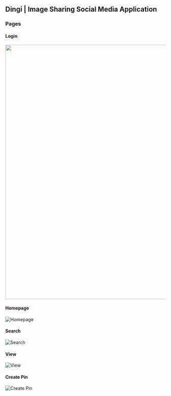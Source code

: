 ## Dingi | Image Sharing Social Media Application
### Pages
#### Login 
<img src="https://user-images.githubusercontent.com/74035623/172039620-eb7db67f-522b-4a9e-8d0a-e3c33d21b13a.png" width="800" >

#### Homepage
![Homepage](https://user-images.githubusercontent.com/74035623/172039629-b18d9266-aca9-4fe3-86fc-1c1a9403f004.PNG)

#### Search
![Search](https://user-images.githubusercontent.com/74035623/172039645-0198c196-7ead-4677-82df-3174dda5b6f4.png)

#### View
![View](https://user-images.githubusercontent.com/74035623/172039652-7ede4c8f-1b8f-461c-8543-2a62dd2f7564.png)

#### Create Pin
![Create Pin](https://user-images.githubusercontent.com/74035623/172039659-35b786d4-cfd3-4f20-8baf-c328c5ed93d0.png)

